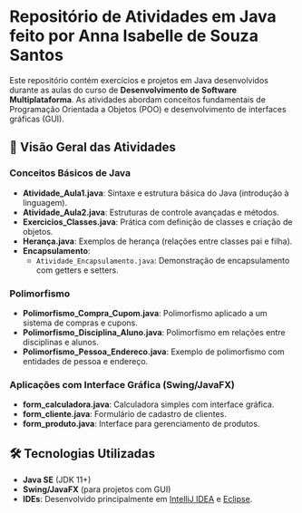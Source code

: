 # Repositório de Atividades em Java feito por Anna Isabelle de Souza Santos

Este repositório contém exercícios e projetos em Java desenvolvidos durante as aulas do curso de **Desenvolvimento de Software Multiplataforma**. As atividades abordam conceitos fundamentais de Programação Orientada a Objetos (POO) e desenvolvimento de interfaces gráficas (GUI).

## 📁 Visão Geral das Atividades

### Conceitos Básicos de Java
- **Atividade_Aula1.java**: Sintaxe e estrutura básica do Java (introdução à linguagem).
- **Atividade_Aula2.java**: Estruturas de controle avançadas e métodos.
- **Exercicios_Classes.java**: Prática com definição de classes e criação de objetos.
- **Herança.java**: Exemplos de herança (relações entre classes pai e filha).
- **Encapsulamento**:
  - `Atividade_Encapsulamento.java`: Demonstração de encapsulamento com getters e setters.

### Polimorfismo
- **Polimorfismo_Compra_Cupom.java**: Polimorfismo aplicado a um sistema de compras e cupons.
- **Polimorfismo_Disciplina_Aluno.java**: Polimorfismo em relações entre disciplinas e alunos.
- **Polimorfismo_Pessoa_Endereco.java**: Exemplo de polimorfismo com entidades de pessoa e endereço.

### Aplicações com Interface Gráfica (Swing/JavaFX)
- **form_calculadora.java**: Calculadora simples com interface gráfica.
- **form_cliente.java**: Formulário de cadastro de clientes.
- **form_produto.java**: Interface para gerenciamento de produtos.

## 🛠️ Tecnologias Utilizadas
- **Java SE** (JDK 11+)
- **Swing/JavaFX** (para projetos com GUI)
- **IDEs**: Desenvolvido principalmente em [IntelliJ IDEA](https://www.jetbrains.com/idea/) e [Eclipse](https://www.eclipse.org/).
